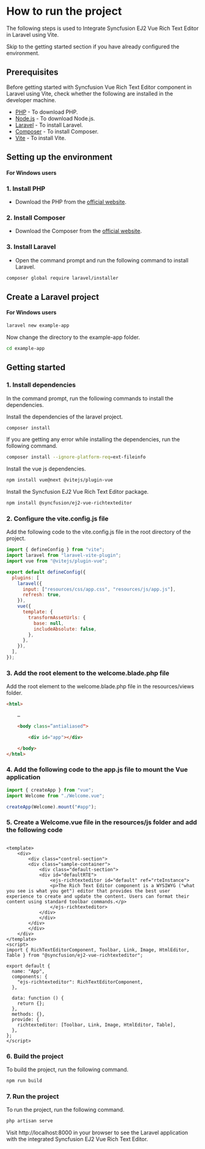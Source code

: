 # How to run the project
The following steps is used to Integrate Syncfusion EJ2 Vue Rich Text Editor in Laravel using Vite.

Skip to the getting started section if you have already configured the environment.

## Prerequisites

Before getting started with Syncfusion Vue Rich Text Editor component in Laravel using Vite, check whether the following are installed in the developer machine.
* [PHP](https://www.php.net/downloads.php) - To download PHP.
* [Node.js](https://nodejs.org/en/download/) - To download Node.js.
* [Laravel](https://laravel.com/docs/8.x/installation) - To install Laravel.
* [Composer](https://getcomposer.org/download/) - To install Composer.
* [Vite](https://vitejs.dev/guide/#scaffolding-your-first-vite-project) - To install Vite.

## Setting up the environment

#### For Windows users

### 1. Install PHP

* Download the PHP from the [official website](https://windows.php.net/download#php-8.2).

### 2. Install Composer

* Download the Composer from the [official website](https://getcomposer.org/download/).

### 3. Install Laravel

* Open the command prompt and run the following command to install Laravel.

```bash
composer global require laravel/installer
```

## Create a Laravel project


#### For Windows users

```bash
laravel new example-app
```

Now change the directory to the example-app folder.

```bash
cd example-app
```


## Getting started

### 1. Install dependencies
In the command prompt, run the following commands to install the dependencies.

Install the dependencies of the laravel project.
```bash
composer install
```
If you are getting any error while installing the dependencies, run the following command.
```bash
composer install --ignore-platform-req=ext-fileinfo
```

Install the vue js dependencies.
```bash
npm install vue@next @vitejs/plugin-vue
```
Install the Syncfusion EJ2 Vue Rich Text Editor package.
```bash
npm install @syncfusion/ej2-vue-richtexteditor
```

### 2. Configure the vite.config.js file
Add the following code to the vite.config.js file in the root directory of the project.
```js
import { defineConfig } from "vite";
import laravel from "laravel-vite-plugin";
import vue from "@vitejs/plugin-vue";

export default defineConfig({
  plugins: [
    laravel({
      input: ["resources/css/app.css", "resources/js/app.js"],
      refresh: true,
    }),
    vue({
      template: {
        transformAssetUrls: {
          base: null,
          includeAbsolute: false,
        },
      },
    }),
  ],
});
```
### 3. Add the root element to the welcome.blade.php file
Add the root element to the welcome.blade.php file in the resources/views folder.
``` html
<html>

    …

    <body class=”antialiased">

        <div id="app"></div>

    </body>
</html>
```

### 4. Add the following code to the app.js file to mount the Vue application
```js
import { createApp } from "vue";
import Welcome from "./Welcome.vue";

createApp(Welcome).mount("#app");
```

### 5. Create a Welcome.vue file in the resources/js folder and add the following code
```vue

<template>
    <div>
        <div class="control-section">
        <div class="sample-container">
            <div class="default-section">
            <div id="defaultRTE">
                <ejs-richtexteditor id="default" ref="rteInstance">
                <p>The Rich Text Editor component is a WYSIWYG ("what you see is what you get") editor that provides the best user experience to create and update the content. Users can format their content using standard toolbar commands.</p>
                </ejs-richtexteditor>
            </div>
            </div>
        </div>
        </div>
    </div>
</template>
<script>
import { RichTextEditorComponent, Toolbar, Link, Image, HtmlEditor, Table } from "@syncfusion/ej2-vue-richtexteditor";

export default {
  name: "App",
  components: {
    "ejs-richtexteditor": RichTextEditorComponent,
  },

  data: function () {
    return {};
  },
  methods: {},
  provide: {
    richtexteditor: [Toolbar, Link, Image, HtmlEditor, Table],
  },
};
</script>

```
### 6. Build the project
To build the project, run the following command.
```bash
npm run build
```

### 7. Run the project
To run the project, run the following command.
```bash
php artisan serve
```

Visit http://localhost:8000 in your browser to see the Laravel application with the integrated Syncfusion EJ2 Vue Rich Text Editor.

